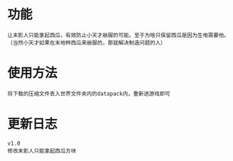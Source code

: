 # 功能

    让末影人只能拿起西瓜，有效防止小天才崩服的可能。至于为啥只保留西瓜是因为生电需要他。
    （当然小天才如果在末地种西瓜来崩服的，那就解决制造问题的人）

# 使用方法

    将下载的压缩文件丢入世界文件夹内的datapack内，重新进游戏即可

# 更新日志

    v1.0
    修改末影人只能拿起西瓜方块

